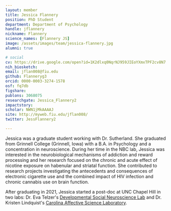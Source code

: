 ```yaml
---
layout: member
title: Jessica Flannery
position: PhD Student
department: Department of Psychology
handle: jflannery
nickname: Flannery
science_names: [Flannery JS]
image: /assets/images/team/jessica-flannery.jpg
alumni: true

# social
cv: https://drive.google.com/open?id=1K2dlxq0NqrNJ959JIEoYXmxTPF2cv8N7
nih_biosketch:
email: jflan008@fiu.edu
github: Flanneryg3
orcid: 0000-0003-3274-1578
osf: fq7db
figshare:
publons: 3068075
researchgate: Jessica_Flannery2
impactstory:
scholar: NWN1jMkAAAAJ
site: http://myweb.fiu.edu/jflan008/
twitter: JessFlannery2

---
```


Jessica was a graduate student working with Dr. Sutherland. She graduated from Grinnell College (Grinnell, Iowa) with a B.A. in Psychology and a concentration in neuroscience. During her time in the NBC lab, Jessica was interested in the neurobiological mechanisms of addiction and reward processing and her research focused on the chronic and acute effect of nicotine exposure on habenular and striatal function. She contributed to research projects investigating the antecedents and consequences of electronic cigarette use and the combined impact of HIV infection and chronic cannabis use on brain function.

After graduating in 2021, Jessica started a post-doc at UNC Chapel Hill in two labs:
Dr. Eva Telzer's [Developmental Social Neuroscience Lab](https://dsnlab.web.unc.edu) and
Dr. Kristen Lindquist's [Carolina Affective Science Laboratory](https://www.carolinaaffectivescience.com).

